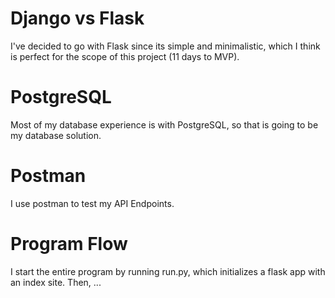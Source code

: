 # Django vs Flask

I've decided to go with Flask since its simple and minimalistic, which I think is perfect for the scope of this project (11 days to MVP).

# PostgreSQL

Most of my database experience is with PostgreSQL, so that is going to be my database solution.

# Postman

I use postman to test my API Endpoints.

# Program Flow

I start the entire program by running run.py, which initializes a flask app with an index site. Then, ...
